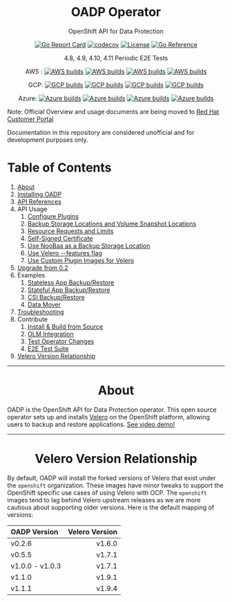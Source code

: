 <div align="center">
  <h1> OADP Operator </h1>
  <p>  OpenShift API for Data Protection </p>

  [![Go Report Card](https://goreportcard.com/badge/github.com/openshift/oadp-operator)](https://goreportcard.com/report/github.com/openshift/oadp-operator) [![codecov](https://codecov.io/gh/openshift/oadp-operator/branch/master/graph/badge.svg?token=qLM0hAzjpD)](https://codecov.io/gh/openshift/oadp-operator) [![License](https://img.shields.io/:license-apache-blue.svg)](https://www.apache.org/licenses/LICENSE-2.0.html) [![Go Reference](https://pkg.go.dev/badge/github.com/openshift/oadp-operator.svg)](https://pkg.go.dev/github.com/openshift/oadp-operator)

4.8, 4.9, 4.10, 4.11 Periodic E2E Tests

AWS :
[![AWS builds](https://prow.ci.openshift.org/badge.svg?jobs=periodic-ci-openshift-oadp-operator-master-4.8-operator-e2e-aws-periodic-slack)](https://prow.ci.openshift.org/job-history/gs/origin-ci-test/logs/periodic-ci-openshift-oadp-operator-master-4.8-operator-e2e-aws-periodic-slack)
[![AWS builds](https://prow.ci.openshift.org/badge.svg?jobs=periodic-ci-openshift-oadp-operator-master-4.9-operator-e2e-aws-periodic-slack)](https://prow.ci.openshift.org/job-history/gs/origin-ci-test/logs/periodic-ci-openshift-oadp-operator-master-4.9-operator-e2e-aws-periodic-slack)
[![AWS builds](https://prow.ci.openshift.org/badge.svg?jobs=periodic-ci-openshift-oadp-operator-master-4.10-operator-e2e-aws-periodic-slack)](https://prow.ci.openshift.org/job-history/gs/origin-ci-test/logs/periodic-ci-openshift-oadp-operator-master-4.10-operator-e2e-aws-periodic-slack)
[![AWS builds](https://prow.ci.openshift.org/badge.svg?jobs=periodic-ci-openshift-oadp-operator-master-4.11-operator-e2e-aws-periodic-slack)](https://prow.ci.openshift.org/job-history/gs/origin-ci-test/logs/periodic-ci-openshift-oadp-operator-master-4.11-operator-e2e-aws-periodic-slack)

GCP:
[![GCP builds](https://prow.ci.openshift.org/badge.svg?jobs=periodic-ci-openshift-oadp-operator-master-4.8-operator-e2e-gcp-periodic-slack)](https://prow.ci.openshift.org/job-history/gs/origin-ci-test/logs/periodic-ci-openshift-oadp-operator-master-4.8-operator-e2e-gcp-periodic-slack)
[![GCP builds](https://prow.ci.openshift.org/badge.svg?jobs=periodic-ci-openshift-oadp-operator-master-4.9-operator-e2e-gcp-periodic-slack)](https://prow.ci.openshift.org/job-history/gs/origin-ci-test/logs/periodic-ci-openshift-oadp-operator-master-4.9-operator-e2e-gcp-periodic-slack)
[![GCP builds](https://prow.ci.openshift.org/badge.svg?jobs=periodic-ci-openshift-oadp-operator-master-4.10-operator-e2e-gcp-periodic-slack)](https://prow.ci.openshift.org/job-history/gs/origin-ci-test/logs/periodic-ci-openshift-oadp-operator-master-4.10-operator-e2e-gcp-periodic-slack)
[![GCP builds](https://prow.ci.openshift.org/badge.svg?jobs=periodic-ci-openshift-oadp-operator-master-4.11-operator-e2e-gcp-periodic-slack)](https://prow.ci.openshift.org/job-history/gs/origin-ci-test/logs/periodic-ci-openshift-oadp-operator-master-4.11-operator-e2e-gcp-periodic-slack)


Azure:
[![Azure builds](https://prow.ci.openshift.org/badge.svg?jobs=periodic-ci-openshift-oadp-operator-master-4.8-operator-e2e-azure-periodic-slack)](https://prow.ci.openshift.org/job-history/gs/origin-ci-test/logs/periodic-ci-openshift-oadp-operator-master-4.8-operator-e2e-azure-periodic-slack)
[![Azure builds](https://prow.ci.openshift.org/badge.svg?jobs=periodic-ci-openshift-oadp-operator-master-4.9-operator-e2e-azure-periodic-slack)](https://prow.ci.openshift.org/job-history/gs/origin-ci-test/logs/periodic-ci-openshift-oadp-operator-master-4.9-operator-e2e-azure-periodic-slack)
[![Azure builds](https://prow.ci.openshift.org/badge.svg?jobs=periodic-ci-openshift-oadp-operator-master-4.10-operator-e2e-azure-periodic-slack)](https://prow.ci.openshift.org/job-history/gs/origin-ci-test/logs/periodic-ci-openshift-oadp-operator-master-4.10-operator-e2e-azure-periodic-slack)
[![Azure builds](https://prow.ci.openshift.org/badge.svg?jobs=periodic-ci-openshift-oadp-operator-master-4.11-operator-e2e-azure-periodic-slack)](https://prow.ci.openshift.org/job-history/gs/origin-ci-test/logs/periodic-ci-openshift-oadp-operator-master-4.11-operator-e2e-azure-periodic-slack)
</div>

Note: Official Overview and usage documents are being moved to [Red Hat Customer Portal](https://access.redhat.com/documentation/en-us/openshift_container_platform/4.10/html-single/backup_and_restore/index)

Documentation in this repository are considered unofficial and for development purposes only.
# Table of Contents

1. [About](#about)
2. [Installing OADP](https://access.redhat.com/documentation/en-us/openshift_container_platform/4.10/html-single/backup_and_restore/index#installing-and-configuring-oadp)
3. [API References](docs/API_ref.md)
4. API Usage
    1. [Configure Plugins](docs/config/plugins.md)
    2. [Backup Storage Locations and Volume Snapshot Locations](docs/config/bsl_and_vsl.md)
    3. [Resource Requests and Limits](docs/config/resource_req_limits.md)
    4. [Self-Signed Certificate](docs/config/self_signed_certs.md)
    5. [Use NooBaa as a Backup Storage Location](docs/config/noobaa/install_oadp_noobaa.md)
    6. [Use Velero --features flag](docs/config/features_flag.md)
    7. [Use Custom Plugin Images for Velero ](docs/config/custom_plugin_images.md)
5. [Upgrade from 0.2](docs/upgrade.md)
6. Examples
    1. [Stateless App Backup/Restore](docs/examples/stateless.md)
    2. [Stateful App Backup/Restore](docs/examples/stateful.md)
    3. [CSI Backup/Restore](docs/examples/CSI)
    4. [Data Mover](/docs/examples/data_mover.md)
7. [Troubleshooting](/docs/TROUBLESHOOTING.md)
8. Contribute
    1. [Install & Build from Source](docs/developer/install_from_source.md)
    2. [OLM Integration](docs/developer/olm_hacking.md)
    3. [Test Operator Changes](docs/developer/local_dev.md)
    4. [E2E Test Suite](docs/developer/TESTING.md)
9.  [Velero Version Relationship](#version)


<hr style="height:1px;border:none;color:#333;">

<h1 align="center">About<a id="about"></a></h1>

OADP is the OpenShift API for Data Protection operator. This open source operator
sets up and installs <a href="https://velero.io/">Velero</a> on the OpenShift
platform, allowing users to backup and restore applications. [See video demo!](https://www.youtube.com/watch?v=iyoxuP2xb2E)

<hr style="height:1px;border:none;color:#333;">
<h1 align="center">Velero Version Relationship<a id="version"></a></h1>

By default, OADP will install the forked versions of Velero that exist under the
`openshift` organization.  These images have minor tweaks to support the OpenShift
specific use cases of using Velero with OCP. The `openshift` images tend to lag
behind Velero upstream releases as we are more cautious about supporting older
versions. Here is the default mapping of versions:

| OADP Version    | Velero Version |
|:----------------|---------------:|
| v0.2.6          |         v1.6.0 |
| v0.5.5          |         v1.7.1 |
| v1.0.0 - v1.0.3 |         v1.7.1 |
| v1.1.0          |         v1.9.1 |
| v1.1.1          |         v1.9.4 |

